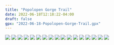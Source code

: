 ```yaml
---
title: "Popolopen Gorge Trail"
date: 2022-06-18T12:18:22-04:00
draft: false
gpx: "2022-06-18-Popolopen-Gorge-Trail.gpx"
---
```


![](/files/images/tracks/2022-06-18/PXL_20220618_161731004.jpg)
![](/files/images/tracks/2022-06-18/PXL_20220618_162136415.jpg)
![](/files/images/tracks/2022-06-18/PXL_20220618_162449910.jpg)
![](/files/images/tracks/2022-06-18/PXL_20220618_162505955.jpg)
![](/files/images/tracks/2022-06-18/PXL_20220618_162518138.jpg)
![](/files/images/tracks/2022-06-18/PXL_20220618_162857372.MP.jpg)
![](/files/images/tracks/2022-06-18/PXL_20220618_162959096.jpg)
![](/files/images/tracks/2022-06-18/PXL_20220618_163232712.MP.jpg)
![](/files/images/tracks/2022-06-18/PXL_20220618_163616323.jpg)
![](/files/images/tracks/2022-06-18/PXL_20220618_163701651.jpg)
![](/files/images/tracks/2022-06-18/PXL_20220618_164614488.jpg)
![](/files/images/tracks/2022-06-18/PXL_20220618_165302653.jpg)
![](/files/images/tracks/2022-06-18/PXL_20220618_165331647.jpg)
![](/files/images/tracks/2022-06-18/PXL_20220618_171248248.jpg)
![](/files/images/tracks/2022-06-18/PXL_20220618_171634378.jpg)
![](/files/images/tracks/2022-06-18/PXL_20220618_171804950.jpg)
![](/files/images/tracks/2022-06-18/PXL_20220618_174707317.jpg)

